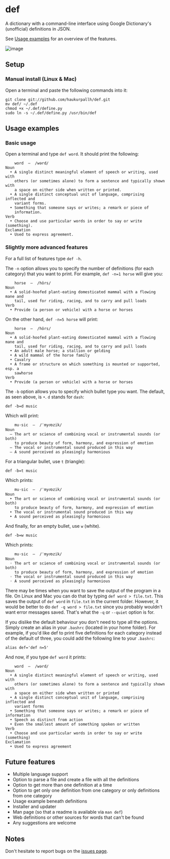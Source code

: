 def
===
A dictionary with a command-line interface using Google Dictionary's
(unofficial) definitions in JSON.

See [Usage examples](https://github.com/haukurpallh/def#usage-examples) for an
overview of the features.

![image](http://i.imgur.com/dhToV.png)

Setup
-----
### Manual install (Linux & Mac)
Open a terminal and paste the following commands into it:

    git clone git://github.com/haukurpallh/def.git
    mv def/ ~/.def
    chmod +x ~/.def/define.py
    sudo ln -s ~/.def/define.py /usr/bin/def

Usage examples
--------------
### Basic usage
Open a terminal and type `def word`. It should print the following:

        word  ―  /wərd/
    Noun
      • A single distinct meaningful element of speech or writing, used with
        others (or sometimes alone) to form a sentence and typically shown with
        a space on either side when written or printed.
      • A single distinct conceptual unit of language, comprising inflected and
        variant forms.
      • Something that someone says or writes; a remark or piece of
        information.
    Verb
      • Choose and use particular words in order to say or write (something).
    Exclamation
      • Used to express agreement.

### Slightly more advanced features
For a full list of features type `def -h`.

The `-n` option allows you to specify the number of definitions (for each
category) that you want to print. For example, `def -n=1 horse` will give you:

        horse  ―  /hôrs/
    Noun
      • A solid-hoofed plant-eating domesticated mammal with a flowing mane and
        tail, used for riding, racing, and to carry and pull loads
    Verb
      • Provide (a person or vehicle) with a horse or horses

On the other hand, `def -n=5 horse` will print:

        horse  ―  /hôrs/
    Noun
      • A solid-hoofed plant-eating domesticated mammal with a flowing mane and
        tail, used for riding, racing, and to carry and pull loads
      • An adult male horse; a stallion or gelding
      • A wild mammal of the horse family
      • Cavalry
      • A frame or structure on which something is mounted or supported, esp. a
        sawhorse
    Verb
      • Provide (a person or vehicle) with a horse or horses

The `-b` option allows you to specify which bullet type you want. The default,
as seen above, is `•`. `d` stands for `dash`:

    def -b=d music

Which will print:

        mu·sic  ―  /ˈmyo͞ozik/
    Noun
      ― The art or science of combining vocal or instrumental sounds (or both)
        to produce beauty of form, harmony, and expression of emotion
      ― The vocal or instrumental sound produced in this way
      ― A sound perceived as pleasingly harmonious

For a triangular bullet, use `t` (triangle):

    def -b=t music

Which prints:

        mu·sic  ―  /ˈmyo͞ozik/
    Noun
      ‣ The art or science of combining vocal or instrumental sounds (or both)
        to produce beauty of form, harmony, and expression of emotion
      ‣ The vocal or instrumental sound produced in this way
      ‣ A sound perceived as pleasingly harmonious

And finally, for an empty bullet, use `w` (white).

    def -b=w music

Which prints:

        mu·sic  ―  /ˈmyo͞ozik/
    Noun
      ◦ The art or science of combining vocal or instrumental sounds (or both)
        to produce beauty of form, harmony, and expression of emotion
      ◦ The vocal or instrumental sound produced in this way
      ◦ A sound perceived as pleasingly harmonious

There may be times when you want to save the output of the program in a file.
On Linux and Mac you can do that by typing `def word > file.txt`. This saves
the output of `def word` in `file.txt` in the current folder. However, it would
be better to do `def -q word > file.txt` since you probably wouldn't want error
messages saved. That's what the `-q` or `--quiet` option is for.

If you dislike the default behaviour you don't need to type all the options.
Simply create an alias in your `.bashrc` (located in your home folder). For
example, if you'd like def to print five definitions for each category instead
of the default of three, you could add the following line to your `.bashrc`:

    alias def='def n=5'

And now, if you type `def word` it prints:

        word  ―  /wərd/
    Noun
      • A single distinct meaningful element of speech or writing, used with
        others (or sometimes alone) to form a sentence and typically shown with
        a space on either side when written or printed
      • A single distinct conceptual unit of language, comprising inflected and
        variant forms
      • Something that someone says or writes; a remark or piece of information
      • Speech as distinct from action
      • Even the smallest amount of something spoken or written
    Verb
      • Choose and use particular words in order to say or write (something)
    Exclamation
      • Used to express agreement

Future features
---------------
- Multiple language support
- Option to parse a file and create a file with all the definitions
- Option to get more than one definition at a time
- Option to get only one definition from one category or only definitions from
  one category
- Usage example beneath definitions
- Installer and updater
- Man page (so that a readme is available via `man def`)
- Web definitions or other sources for words that can't be found
- Any suggestions are welcome

Notes
-----
Don't hesitate to report bugs on the
[issues page](https://github.com/haukurpallh/def/issues).
